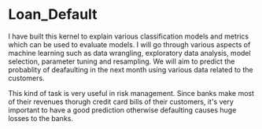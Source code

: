 # Loan_Default
I have built this kernel to explain various classification models and metrics which can be used to evaluate models. I will go through various aspects of machine learning such as data wrangling, exploratory data analysis, model selection, parameter tuning and resampling. We will aim to predict the probablity of deafaulting in the next month using various data related to the customers.

This kind of task is very useful in risk management. Since banks make most of their revenues thorugh credit card bills of their customers, it's very important to have a good prediction otherwise defaulting causes huge losses to the banks.
